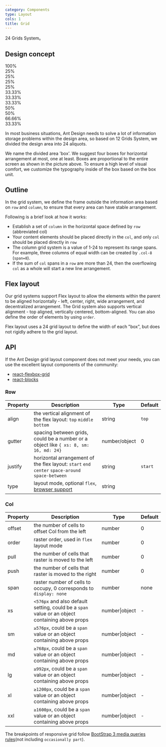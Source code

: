 ```yaml
---
category: Components
type: Layout
cols: 1
title: Grid
---
```


24 Grids System。

## Design concept

<div class="grid-demo">
<div class="wmstool-row demo-row">
  <div class="wmstool-col-24 demo-col demo-col-1">
    100%
  </div>
</div>
<div class="wmstool-row demo-row">
  <div class="wmstool-col-6 demo-col demo-col-2">
    25%
  </div>
  <div class="wmstool-col-6 demo-col demo-col-3">
    25%
  </div>
  <div class="wmstool-col-6 demo-col demo-col-2">
    25%
  </div>
  <div class="wmstool-col-6 demo-col demo-col-3">
    25%
  </div>
</div>
<div class="wmstool-row demo-row">
  <div class="wmstool-col-8 demo-col demo-col-4">
    33.33%
  </div>
  <div class="wmstool-col-8 demo-col demo-col-5">
    33.33%
  </div>
  <div class="wmstool-col-8 demo-col demo-col-4">
    33.33%
  </div>
</div>
<div class="wmstool-row demo-row">
  <div class="wmstool-col-12 demo-col demo-col-1">
    50%
  </div>
  <div class="wmstool-col-12 demo-col demo-col-3">
    50%
  </div>
</div>
<div class="wmstool-row demo-row">
  <div class="wmstool-col-16 demo-col demo-col-4">
    66.66%
  </div>
  <div class="wmstool-col-8 demo-col demo-col-5">
    33.33%
  </div>
</div>
</div>

In most business situations, Ant Design needs to solve a lot of information storage problems within the design area, so based on 12 Grids System, we divided the design area into 24 aliquots.

We name the divided area 'box'. We suggest four boxes for horizontal arrangement at most, one at least. Boxes are proportional to the entire screen as shown in the picture above. To ensure a high level of visual comfort, we customize the typography inside of the box based on the box unit.

## Outline

In the grid system, we define the frame outside the information area based on `row` and `column`, to ensure that every area can have stable arrangement.

Following is a brief look at how it works:

- Establish a set of `column` in the horizontal space defined by `row` (abbreviated col)
- Your content elements should be placed directly in the `col`, and only `col` should be placed directly in `row`
- The column grid system is a value of 1-24 to represent its range spans. For example, three columns of equal width can be created by `.col-8` (`span=8`).
- If the sum of `col` spans in a `row` are more than 24, then the overflowing `col` as a whole will start a new line arrangement.

## Flex layout

Our grid systems support Flex layout to allow the elements within the parent to be aligned horizontally - left, center, right, wide arrangement, and decentralized arrangement. The Grid system also supports vertical alignment - top aligned, vertically centered, bottom-aligned. You can also define the order of elements by using `order`.

Flex layout uses a 24 grid layout to define the width of each "box", but does not rigidly adhere to the grid layout.

## API

If the Ant Design grid layout component does not meet your needs, you can use the excellent layout components of the community:

- [react-flexbox-grid](http://roylee0704.github.io/react-flexbox-grid/)
- [react-blocks](https://github.com/whoisandy/react-blocks/)

### Row

| Property | Description | Type | Default |
| -------- | ----------- | ---- | ------- |
| align | the vertical alignment of the flex layout: `top` `middle` `bottom` | string | `top` |
| gutter | spacing between grids, could be a number or a object like `{ xs: 8, sm: 16, md: 24}` | number/object | 0 |
| justify | horizontal arrangement of the flex layout: `start` `end` `center` `space-around` `space-between` | string | `start` |
| type | layout mode, optional `flex`, [browser support](http://caniuse.com/#search=flex) | string |  |

### Col

| Property | Description | Type | Default |
| -------- | ----------- | ---- | ------- |
| offset | the number of cells to offset Col from the left | number | 0 |
| order | raster order, used in `flex` layout mode | number | 0 |
| pull | the number of cells that raster is moved to the left | number | 0 |
| push | the number of cells that raster is moved to the right | number | 0 |
| span | raster number of cells to occupy, 0 corresponds to `display: none` | number | none |
| xs | `<576px` and also default setting, could be a `span` value or an object containing above props | number\|object | - |
| sm | `≥576px`, could be a `span` value or an object containing above props | number\|object | - |
| md | `≥768px`, could be a `span` value or an object containing above props | number\|object | - |
| lg | `≥992px`, could be a `span` value or an object containing above props | number\|object | - |
| xl | `≥1200px`, could be a `span` value or an object containing above props | number\|object | - |
| xxl | `≥1600px`, could be a `span` value or an object containing above props | number\|object | - |

The breakpoints of responsive grid follow [BootStrap 3 media queries rules](https://getbootstrap.com/docs/3.3/css/#responsive-utilities-classes)(not including `occasionally part`).
